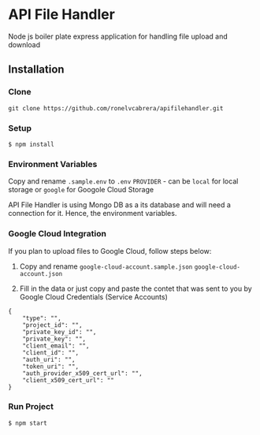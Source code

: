 # **API File Handler**

Node js boiler plate express application for handling file upload and download


## Installation

### Clone

```
git clone https://github.com/ronelvcabrera/apifilehandler.git
```

### Setup
```
$ npm install

```
### Environment Variables
Copy and rename `.sample.env` to `.env`
`PROVIDER` - can be `local` for local storage or `google` for Googole Cloud Storage

API File Handler is using Mongo DB as a its database and will need a connection for it. Hence, the environment variables.


### Google Cloud Integration
If you plan to upload files to Google Cloud, follow steps below:

1. Copy and rename `google-cloud-account.sample.json` `google-cloud-account.json`

2. Fill in the data or just copy and paste the contet that was sent to you by Google Cloud Credentials (Service Accounts)

```
{
	"type": "",
	"project_id": "",
	"private_key_id": "",
	"private_key": "",
	"client_email": "",
	"client_id": "",
	"auth_uri": "",
	"token_uri": "",
	"auth_provider_x509_cert_url": "",
	"client_x509_cert_url": ""
}

```

### Run Project
```
$ npm start
```
